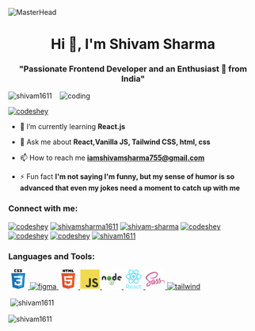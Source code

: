 ![MasterHead](https://user-images.githubusercontent.com/35267447/206916906-9bfb66d9-c419-44c2-908a-4885e610425f.gif)
<h1 align="center">Hi 👋, I'm Shivam Sharma</h1>
<h3 align="center">"Passionate Frontend Developer and an Enthusiast 🚀 from India"</h3>
<img src="https://physicsgurukul.files.wordpress.com/2019/02/character-1.gif" alt= "coding" align = "right" width = "400"">

<p align="left"> <img src="https://komarev.com/ghpvc/?username=shivam1611&label=Profile%20views&color=0e75b6&style=flat" alt="shivam1611" /> </p>

<p align="left"> <a href="https://twitter.com/codeshey" target="blank"><img src="https://img.shields.io/twitter/follow/codeshey?logo=twitter&style=for-the-badge" alt="codeshey" /></a> </p>

- 🌱 I’m currently learning **React.js**

- 💬 Ask me about **React,Vanilla JS, Tailwind CSS, html, css**

- 📫 How to reach me **iamshivamsharma755@gmail.com**

- ⚡ Fun fact **I'm not saying I'm funny, but my sense of humor is so advanced that even my jokes need a moment to catch up with me**

<h3 align="left">Connect with me:</h3>
<p align="left">
<a href="https://twitter.com/codeshey" target="blank"><img align="center" src="https://raw.githubusercontent.com/rahuldkjain/github-profile-readme-generator/master/src/images/icons/Social/twitter.svg" alt="codeshey" height="30" width="40" /></a>
<a href="https://linkedin.com/in/shivamsharma1611" target="blank"><img align="center" src="https://raw.githubusercontent.com/rahuldkjain/github-profile-readme-generator/master/src/images/icons/Social/linked-in-alt.svg" alt="shivamsharma1611" height="30" width="40" /></a>
<a href="https://stackoverflow.com/users/shivam-sharma" target="blank"><img align="center" src="https://raw.githubusercontent.com/rahuldkjain/github-profile-readme-generator/master/src/images/icons/Social/stack-overflow.svg" alt="shivam-sharma" height="30" width="40" /></a>
<a href="https://fb.com/codeshey" target="blank"><img align="center" src="https://raw.githubusercontent.com/rahuldkjain/github-profile-readme-generator/master/src/images/icons/Social/facebook.svg" alt="codeshey" height="30" width="40" /></a>
<a href="https://instagram.com/codeshey" target="blank"><img align="center" src="https://raw.githubusercontent.com/rahuldkjain/github-profile-readme-generator/master/src/images/icons/Social/instagram.svg" alt="codeshey" height="30" width="40" /></a>
<a href="https://www.youtube.com/c/codeshey" target="blank"><img align="center" src="https://raw.githubusercontent.com/rahuldkjain/github-profile-readme-generator/master/src/images/icons/Social/youtube.svg" alt="codeshey" height="30" width="40" /></a>
<a href="https://www.hackerrank.com/shivam1611" target="blank"><img align="center" src="https://raw.githubusercontent.com/rahuldkjain/github-profile-readme-generator/master/src/images/icons/Social/hackerrank.svg" alt="shivam1611" height="30" width="40" /></a>
</p>

<h3 align="left">Languages and Tools:</h3>
<p align="left"> <a href="https://www.w3schools.com/css/" target="_blank" rel="noreferrer"> <img src="https://raw.githubusercontent.com/devicons/devicon/master/icons/css3/css3-original-wordmark.svg" alt="css3" width="40" height="40"/> </a> <a href="https://www.figma.com/" target="_blank" rel="noreferrer"> <img src="https://www.vectorlogo.zone/logos/figma/figma-icon.svg" alt="figma" width="40" height="40"/> </a> <a href="https://www.w3.org/html/" target="_blank" rel="noreferrer"> <img src="https://raw.githubusercontent.com/devicons/devicon/master/icons/html5/html5-original-wordmark.svg" alt="html5" width="40" height="40"/> </a> <a href="https://developer.mozilla.org/en-US/docs/Web/JavaScript" target="_blank" rel="noreferrer"> <img src="https://raw.githubusercontent.com/devicons/devicon/master/icons/javascript/javascript-original.svg" alt="javascript" width="40" height="40"/> </a> <a href="https://nodejs.org" target="_blank" rel="noreferrer"> <img src="https://raw.githubusercontent.com/devicons/devicon/master/icons/nodejs/nodejs-original-wordmark.svg" alt="nodejs" width="40" height="40"/> </a> <a href="https://reactjs.org/" target="_blank" rel="noreferrer"> <img src="https://raw.githubusercontent.com/devicons/devicon/master/icons/react/react-original-wordmark.svg" alt="react" width="40" height="40"/> </a> <a href="https://sass-lang.com" target="_blank" rel="noreferrer"> <img src="https://raw.githubusercontent.com/devicons/devicon/master/icons/sass/sass-original.svg" alt="sass" width="40" height="40"/> </a> <a href="https://tailwindcss.com/" target="_blank" rel="noreferrer"> <img src="https://www.vectorlogo.zone/logos/tailwindcss/tailwindcss-icon.svg" alt="tailwind" width="40" height="40"/> </a> </p>

<p>&nbsp;<img align="center" src="https://github-readme-stats.vercel.app/api?username=shivam1611&show_icons=true&locale=en" alt="shivam1611" /></p>

<p><img align="center" src="https://github-readme-streak-stats.herokuapp.com/?user=shivam1611&" alt="shivam1611" /></p>
